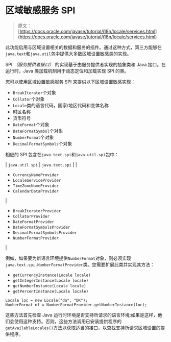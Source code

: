 # 区域敏感服务 SPI

> 原文： [https://docs.oracle.com/javase/tutorial/i18n/locale/services.html](https://docs.oracle.com/javase/tutorial/i18n/locale/services.html)

此功能启用与区域设置相关的数据和服务的插件。通过这种方式，第三方能够在`java.text`和`java.util`包中提供大多数区域设置敏感类的实现。

SPI _（服务提供者接口）_ 的实现基于由服务提供者实现的抽象类和 Java 接口。在运行时，Java 类加载机制用于动态定位和加载实现 SPI 的类。

您可以使用区域设置敏感服务 SPI 来提供以下区域设置敏感实现：

*   `BreakIterator`个对象
*   `Collator`个对象
*   `Locale`类的语言代码，国家/地区代码和变体名称
*   时区名称
*   货币符号
*   `DateFormat`个对象
*   `DateFormatSymbol`个对象
*   `NumberFormat`个对象
*   `DecimalFormatSymbols`个对象

相应的 SPI 包含在`java.text.spi`和`java.util.spi`包中：

| `java.util.spi` | `java.text.spi` |
| 

*   `CurrencyNameProvider`
*   `LocaleServiceProvider`
*   `TimeZoneNameProvider`
*   `CalendarDataProvider`

 | 

*   `BreakIteratorProvider`
*   `CollatorProvider`
*   `DateFormatProvider`
*   `DateFormatSymbolsProvider`
*   `DecimalFormatSymbolsProvider`
*   `NumberFormatProvider`

 |

例如，如果要为新语言环境提供`NumberFormat`对象，则必须实现`java.text.spi.NumberFormatProvider`类。您需要扩展此类并实现其方法：

*   `getCurrencyInstance(Locale locale)`
*   `getIntegerInstance(Locale locale)`
*   `getNumberInstance(Locale locale)`
*   `getPercentInstance(Locale locale)`

```
Locale loc = new Locale("da", "DK");
NumberFormat nf = NumberFormatProvider.getNumberInstance(loc);

```

这些方法首先检查 Java 运行时环境是否支持所请求的语言环境;如果是这样，他们会使用这种支持。否则，这些方法调用已安装提供程序的`getAvailableLocales()`方法以获取适当的接口，以查找支持所请求区域设置的提供程序。